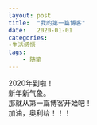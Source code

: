 ```yaml
---
layout: post  
title:  "我的第一篇博客"  
date:   2020-01-01
categories: 
-生活感悟
tags:
    - 随笔
---
```

2020年到啦！  
新年新气象。  
那就从第一篇博客开始吧！  
加油，奥利给！！！  
